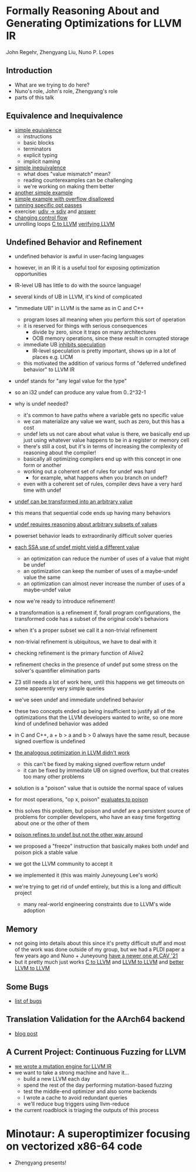 # Formally Reasoning About and Generating Optimizations for LLVM IR

John Regehr, Zhengyang Liu, Nuno P. Lopes

## Introduction

- What are we trying to do here?
- Nuno's role, John's role, Zhengyang's role
- parts of this talk

## Equivalence and Inequivalence

- [simple equivalence](https://alive2.llvm.org/ce/z/arJCEv)
  - instructions
  - basic blocks
  - terminators
  - explicit typing
  - implicit naming
- [simple inequivalence](https://alive2.llvm.org/ce/z/gtT2J4)
  - what does "value mismatch" mean?
  - reading counterexamples can be challenging
  - we're working on making them better
- [another simple example](https://alive2.llvm.org/ce/z/ZdEyvR)
- [simple example with overflow disallowed](https://alive2.llvm.org/ce/z/qhL7v9)
- [running specific opt passes](https://alive2.llvm.org/ce/z/4H2oo5)
- exercise: [udiv -> sdiv](https://alive2.llvm.org/ce/z/IsgIcg) and [answer](https://alive2.llvm.org/ce/z/LS6Hty)
- [changing control flow]()
- unrolling loops [C to LLVM](https://gcc.godbolt.org/z/573Mr3d7e) [verifying LLVM](https://alive2.llvm.org/ce/z/4QTCQ_)

## Undefined Behavior and Refinement

- undefined behavior is awful in user-facing languages
- however, in an IR it is a useful tool for exposing optimization opportunities
- IR-level UB has little to do with the source language!
- several kinds of UB in LLVM, it's kind of complicated

- "immediate UB" in LLVM is the same as in C and C++
  - program loses all meaning when you perform this sort of operation
  - it is reserved for things with serious consequences
    - divide by zero, since it traps on many architectures
    - OOB memory operations, since these result in corrupted storage
  - immediate UB [inhibits speculation](https://alive2.llvm.org/ce/z/wyArce)
    - IR-level speculation is pretty important, shows up in a lot of places e.g. LICM
  - this motivated the addition of various forms of "deferred undefined behavior" to LLVM IR

- undef stands for "any legal value for the type"
- so an i32 undef can produce any value from 0..2^32-1
- why is undef needed?
  - it's common to have paths where a variable gets no specific value
  - we can materialize any value we want, such as zero, but this has a cost
  - undef lets us not care about what value is there, we basically end up just
    using whatever value happens to be in a register or memory cell
  - there's still a cost, but it's in terms of increasing the complexity of reasoning
    about the compiler!
  - basically all optimizing compilers end up with this concept in one form or another
  - working out a coherent set of rules for undef was hard
    - for example, what happens when you branch on undef?
  - even with a coherent set of rules, compiler devs have a very hard time with undef

- [undef can be transformed into an arbitrary value](https://alive2.llvm.org/ce/z/ZVUpXz)
- this means that sequential code ends up having many behaviors
- [undef requires reasoning about arbitrary subsets of values](https://alive2.llvm.org/ce/z/DYNQiv)
- powerset behavior leads to extraordinarily difficult solver queries
- [each SSA use of undef might yield a different value](https://alive2.llvm.org/ce/z/GLtJgB)
  - an optimization can reduce the number of uses of a value that might be undef
  - an optimization can keep the number of uses of a maybe-undef value the same
  - an optimization can almost never increase the number of uses of a maybe-undef value

- now we're ready to introduce refinement!
- a transformation is a refinement if, forall program configurations, the transformed code has a subset of the original code's behaviors
- when it's a proper subset we call it a non-trivial refinement
- non-trivial refinement is ubiquitous, we have to deal with it
- checking refinement is the primary function of Alive2
- refinement checks in the presence of undef put some stress on the
  solver's quantifier elimination parts
- Z3 still needs a lot of work here, until this happens we get timeouts on some apparently very simple queries

- we've seen undef and immediate undefined behavior
- these two concepts ended up being insufficient to justify all of the
  optimizations that the LLVM developers wanted to write, so one more
  kind of undefined behavior was added
- in C and C++, a + b > a and b > 0 always have the same result, because signed overflow is undefined
- [the analogous optimization in LLVM didn't work](https://alive2.llvm.org/ce/z/wPtEnP)
  - this can't be fixed by making signed overflow return undef
  - it can be fixed by immediate UB on signed overflow, but that creates too many other problems
- solution is a "poison" value that is outside the normal space of values
- for most operations, "op x, poison" [evaluates to poison](https://alive2.llvm.org/ce/z/8NFkSZ)
- this solves this problem, but poison and undef are a persistent source of problems for compiler developers, who have an easy time forgetting about one or the other of them
- [poison refines to undef but not the other way around](https://alive2.llvm.org/ce/z/3-S3NT)

- we proposed a "freeze" instruction that basically makes both undef and poison pick a stable value
- we got the LLVM community to accept it
- we implemented it (this was mainly Juneyoung Lee's work)
- we're trying to get rid of undef entirely, but this is a long and difficult project
  - many real-world engineering constraints due to LLVM's wide adoption

## Memory

- not going into details about this since it's pretty difficult stuff and most of the work was done outside of my group, but we had a PLDI paper a few years ago and Nuno + Juneyoung [have a newer one at CAV '21](https://web.ist.utl.pt/nuno.lopes/pubs.php?id=alive2-mem-cav21)
- but it pretty much just works [C to LLVM](https://gcc.godbolt.org/z/ooP5jEao3) and [LLVM to LLVM](https://alive2.llvm.org/ce/z/emHFcp) and [better LLVM to LLVM](https://alive2.llvm.org/ce/z/9jEVvb)

## Some Bugs

- [list of bugs](https://github.com/AliveToolkit/alive2/blob/master/BugList.md)

## Translation Validation for the AArch64 backend

- [blog post](https://blog.regehr.org/archives/2265)

## A Current Project: Continuous Fuzzing for LLVM

- [we wrote a mutation engine for LLVM IR](https://blog.regehr.org/archives/2148)
- we want to take a strong machine and have it...
  - build a new LLVM each day
  - spend the rest of the day performing mutation-based fuzzing
  - test the middle-end optimizer and also some backends
  - I wrote a cache to avoid redundant queries
  - we'll reduce bug triggers using llvm-reduce
- the current roadblock is triaging the outputs of this process  

# Minotaur: A superoptimizer focusing on vectorized x86-64 code

- Zhengyang presents!
